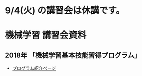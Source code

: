 # 9/4(火) の講習会は休講です。

# 機械学習 講習会資料

## 2018年 「機械学習基本技能習得プログラム」

* [プログラム紹介ページ](http://masahiroaraki.github.io/program18a/)

